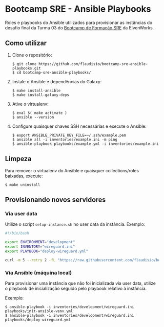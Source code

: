 # Bootcamp SRE - Ansible Playbooks

Roles e playbooks do Ansible utilizados para provisionar as instâncias do desafio final da Turma 03 do
[Bootcamp de Formação SRE][bootcamp] da ElvenWorks.

[bootcamp]: https://aprenda.elven.works/programas-de-formacao-bootcamp-sre

## Como utilizar

1. Clone o repositório:

    ```console
    $ git clone https://github.com/flaudisio/bootcamp-sre-ansible-playbooks.git
    $ cd bootcamp-sre-ansible-playbooks/
    ```

1. Instale o Ansible e dependências do Galaxy:

    ```console
    $ make install-ansible
    $ make install-galaxy-deps
    ```

1. Ative o virtualenv:

    ```console
    $ eval $( make activate )
    $ ansible --version
    ```

1. Configure quaisquer chaves SSH necessárias e execute o Ansible:

    ```console
    $ export ANSIBLE_PRIVATE_KEY_FILE=~/.ssh/example.pem
    $ ansible all -i inventories/example.ini -m ping
    $ ansible-playbook playbooks/example.yml -i inventories/example.ini
    ```

## Limpeza

Para remover o virtualenv do Ansible e quaisquer collections/roles baixadas, execute:

```console
$ make uninstall
```

## Provisionando novos servidores

### Via user data

Utilize o script `setup-instance.sh` no user data da instância. Exemplo:

```sh
#!/bin/bash

export ENVIRONMENT="development"
export INVENTORY="wireguard.ini"
export PLAYBOOK="deploy-wireguard.yml"

curl -m 5 --retry 2 -fL "https://raw.githubusercontent.com/flaudisio/bootcamp-sre-ansible-playbooks/main/_scripts/setup-instance.sh" | bash
```

### Via Ansible (máquina local)

Para provisionar uma instância que não foi inicializada via user data, utilize o playbook de inicialização seguido pelo
playbook relativo à instância.

Exemplo:

```console
$ ansible-playbook -i inventories/development/wireguard.ini playbooks/init-ansible-venv.yml
$ ansible-playbook -i inventories/development/wireguard.ini playbooks/deploy-wireguard.yml
```
